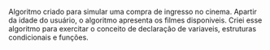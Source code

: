 Algoritmo criado para simular uma compra de ingresso no cinema. Apartir da idade do usuário, o algoritmo apresenta os filmes disponiveis. 
Criei esse algoritmo para exercitar o conceito de declaração de variaveis, estruturas condicionais e funções.
